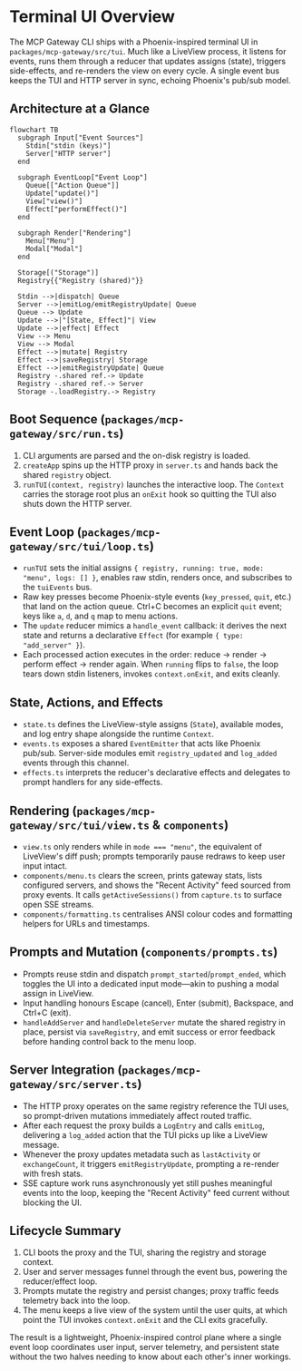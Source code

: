 # Terminal UI Overview

The MCP Gateway CLI ships with a Phoenix-inspired terminal UI in `packages/mcp-gateway/src/tui`. Much like a LiveView process, it listens for events, runs them through a reducer that updates assigns (state), triggers side-effects, and re-renders the view on every cycle. A single event bus keeps the TUI and HTTP server in sync, echoing Phoenix's pub/sub model.

## Architecture at a Glance
```mermaid
flowchart TB
  subgraph Input["Event Sources"]
    Stdin["stdin (keys)"]
    Server["HTTP server"]
  end

  subgraph EventLoop["Event Loop"]
    Queue[["Action Queue"]]
    Update["update()"]
    View["view()"]
    Effect["performEffect()"]
  end

  subgraph Render["Rendering"]
    Menu["Menu"]
    Modal["Modal"]
  end

  Storage[("Storage")]
  Registry{{"Registry (shared)"}}

  Stdin -->|dispatch| Queue
  Server -->|emitLog/emitRegistryUpdate| Queue
  Queue --> Update
  Update -->|"[State, Effect]"| View
  Update -->|effect| Effect
  View --> Menu
  View --> Modal
  Effect -->|mutate| Registry
  Effect -->|saveRegistry| Storage
  Effect -->|emitRegistryUpdate| Queue
  Registry -.shared ref.-> Update
  Registry -.shared ref.-> Server
  Storage -.loadRegistry.-> Registry
```

## Boot Sequence (`packages/mcp-gateway/src/run.ts`)
1. CLI arguments are parsed and the on-disk registry is loaded.
2. `createApp` spins up the HTTP proxy in `server.ts` and hands back the shared `registry` object.
3. `runTUI(context, registry)` launches the interactive loop. The `Context` carries the storage root plus an `onExit` hook so quitting the TUI also shuts down the HTTP server.

## Event Loop (`packages/mcp-gateway/src/tui/loop.ts`)
- `runTUI` sets the initial assigns `{ registry, running: true, mode: "menu", logs: [] }`, enables raw stdin, renders once, and subscribes to the `tuiEvents` bus.
- Raw key presses become Phoenix-style events (`key_pressed`, `quit`, etc.) that land on the action queue. Ctrl+C becomes an explicit `quit` event; keys like `a`, `d`, and `q` map to menu actions.
- The `update` reducer mimics a `handle_event` callback: it derives the next state and returns a declarative `Effect` (for example `{ type: "add_server" }`).
- Each processed action executes in the order: reduce → render → perform effect → render again. When `running` flips to `false`, the loop tears down stdin listeners, invokes `context.onExit`, and exits cleanly.

## State, Actions, and Effects
- `state.ts` defines the LiveView-style assigns (`State`), available modes, and log entry shape alongside the runtime `Context`.
- `events.ts` exposes a shared `EventEmitter` that acts like Phoenix pub/sub. Server-side modules emit `registry_updated` and `log_added` events through this channel.
- `effects.ts` interprets the reducer's declarative effects and delegates to prompt handlers for any side-effects.

## Rendering (`packages/mcp-gateway/src/tui/view.ts` & `components`)
- `view.ts` only renders while in `mode === "menu"`, the equivalent of LiveView's diff push; prompts temporarily pause redraws to keep user input intact.
- `components/menu.ts` clears the screen, prints gateway stats, lists configured servers, and shows the "Recent Activity" feed sourced from proxy events. It calls `getActiveSessions()` from `capture.ts` to surface open SSE streams.
- `components/formatting.ts` centralises ANSI colour codes and formatting helpers for URLs and timestamps.

## Prompts and Mutation (`components/prompts.ts`)
- Prompts reuse stdin and dispatch `prompt_started`/`prompt_ended`, which toggles the UI into a dedicated input mode—akin to pushing a modal assign in LiveView.
- Input handling honours Escape (cancel), Enter (submit), Backspace, and Ctrl+C (exit).
- `handleAddServer` and `handleDeleteServer` mutate the shared registry in place, persist via `saveRegistry`, and emit success or error feedback before handing control back to the menu loop.

## Server Integration (`packages/mcp-gateway/src/server.ts`)
- The HTTP proxy operates on the same registry reference the TUI uses, so prompt-driven mutations immediately affect routed traffic.
- After each request the proxy builds a `LogEntry` and calls `emitLog`, delivering a `log_added` action that the TUI picks up like a LiveView message.
- Whenever the proxy updates metadata such as `lastActivity` or `exchangeCount`, it triggers `emitRegistryUpdate`, prompting a re-render with fresh stats.
- SSE capture work runs asynchronously yet still pushes meaningful events into the loop, keeping the "Recent Activity" feed current without blocking the UI.

## Lifecycle Summary
1. CLI boots the proxy and the TUI, sharing the registry and storage context.
2. User and server messages funnel through the event bus, powering the reducer/effect loop.
3. Prompts mutate the registry and persist changes; proxy traffic feeds telemetry back into the loop.
4. The menu keeps a live view of the system until the user quits, at which point the TUI invokes `context.onExit` and the CLI exits gracefully.

The result is a lightweight, Phoenix-inspired control plane where a single event loop coordinates user input, server telemetry, and persistent state without the two halves needing to know about each other's inner workings.
